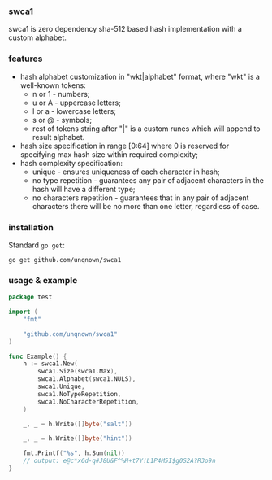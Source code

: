 ### swca1

swca1 is zero dependency sha-512 based hash implementation with a custom alphabet.

### features

- hash alphabet customization in "wkt|alphabet" format, where "wkt" is a well-known tokens:
    * n or 1 - numbers;
    * u or A - uppercase letters;
    * l or a - lowercase letters;
    * s or @ - symbols;
    * rest of tokens string after "|" is a custom runes which will append to result alphabet.
- hash size specification in range [0:64] where 0 is reserved for specifying max hash size within required complexity;
- hash complexity specification:
    * unique - ensures uniqueness of each character in hash;
    * no type repetition - guarantees any pair of adjacent characters in the hash will have a different type;
    * no characters repetition - guarantees that in any pair of adjacent characters there will be no more than one letter, regardless of case. 

### installation

Standard `go get`:

```shell script
go get github.com/unqnown/swca1
````

### usage & example

```go
package test

import (
	"fmt"

	"github.com/unqnown/swca1"
)

func Example() {
	h := swca1.New(
		swca1.Size(swca1.Max),
		swca1.Alphabet(swca1.NULS),
		swca1.Unique,
		swca1.NoTypeRepetition,
		swca1.NoCharacterRepetition,
	)

	_, _ = h.Write([]byte("salt"))

	_, _ = h.Write([]byte("hint"))

	fmt.Printf("%s", h.Sum(nil))
	// output: e@c*x6d-q#J8U&F^%H+t7Y!L1P4M5I$g0S2A?R3o9n
}
```
